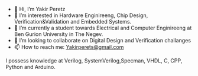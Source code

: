 - 👋 Hi, I’m Yakir Peretz
- 👀 I’m interested in Hardware Enginireeng, Chip Design, Verification&Validation and Embedded Systems.
- 🌱 I’m currently a student towards Electrical and Computer Enginireeng at Ben Gurion University in The Negev.
- 💞️ I’m looking to collaborate on Digital Design and Verification challanges
- 📫 How to reach me: Yakirperets@gmail.com

I possess knowledge at Verilog, SystemVerilog,Specman, VHDL, C, CPP, Python and Arduino.
